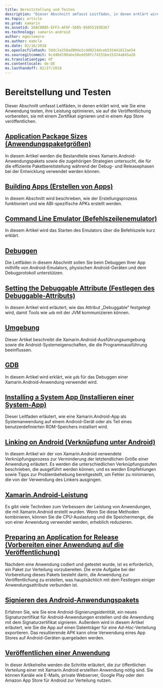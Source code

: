 ```yaml
---
title: Bereitstellung und Testen
description: "Dieser Abschnitt umfasst Leitfäden, in denen erklärt wird, wie Sie eine Anwendung testen, ihre Leistung optimieren, sie auf die Veröffentlichung vorbereiten, sie mit einem Zertifikat signieren und in einem App-Store veröffentlichen."
ms.topic: article
ms.prod: xamarin
ms.assetid: 568C0B85-EFF3-AF6F-5605-95055193D367
ms.technology: xamarin-android
author: mgmclemore
ms.author: mamcle
ms.date: 02/16/2018
ms.openlocfilehash: 5ddc2a258ad09de2cdd8214dceb533441812ae54
ms.sourcegitcommit: 6cd40d190abe38edd50fc74331be15324a845a28
ms.translationtype: HT
ms.contentlocale: de-DE
ms.lasthandoff: 02/27/2018
---
```

# <a name="deployment-and-testing"></a>Bereitstellung und Testen

Dieser Abschnitt umfasst Leitfäden, in denen erklärt wird, wie Sie eine Anwendung testen, ihre Leistung optimieren, sie auf die Veröffentlichung vorbereiten, sie mit einem Zertifikat signieren und in einem App Store veröffentlichen.


##  <a name="application-package-sizesapp-package-sizemd"></a>[Application Package Sizes (Anwendungspaketgrößen)](app-package-size.md)

In diesem Artikel werden die Bestandteile eines Xamarin.Android-Anwendungspakets sowie die zugehörigen Strategien untersucht, die für die effiziente Paketbereitstellung während der Debug- und Releasephasen bei der Entwicklung verwendet werden können.

##  <a name="building-appsbuilding-appsindexmd"></a>[Building Apps (Erstellen von Apps)](building-apps/index.md)

In diesem Abschnitt wird beschrieben, wie der Erstellungsprozess funktioniert und wie ABI-spezifische APKs erstellt werden.

##  <a name="command-line-emulatorcommand-line-emulatormd"></a>[Command Line Emulator (Befehlszeilenemulator)](command-line-emulator.md)

In diesem Artikel wird das Starten des Emulators über die Befehlszeile kurz erklärt.

## <a name="debuggingandroiddeploy-testdebuggingindexmd"></a>[Debuggen](~/android/deploy-test/debugging/index.md)

Die Leitfäden in diesem Abschnitt sollen Sie beim Debuggen Ihrer App mithilfe von Android-Emulators, physischen Android-Geräten und dem Debugprotokoll unterstützen.

##  <a name="setting-the-debuggable-attributeandroiddeploy-testdebuggable-attributemd"></a>[Setting the Debuggable Attribute (Festlegen des Debuggable-Attributs)](~/android/deploy-test/debuggable-attribute.md)

In diesem Artikel wird erläutert, wie das Attribut „Debuggable“ festgelegt wird, damit Tools wie `adb` mit der JVM kommunizieren können.

##  <a name="environmentenvironmentmd"></a>[Umgebung](environment.md)

Dieser Artikel beschreibt die Xamarin.Android-Ausführungsumgebung sowie die Android-Systemeigenschaften, die die Programmausführung beeinflussen.

##  <a name="gdbgdbmd"></a>[GDB](gdb.md)

In diesem Artikel wird erklärt, wie `gdb` für das Debuggen einer Xamarin.Android-Anwendung verwendet wird.

##  <a name="installing-a-system-appinstall-system-appmd"></a>[Installing a System App (Installieren einer System-App)](install-system-app.md)

Dieser Leitfaden erläutert, wie eine Xamarin.Android-App als Systemanwendung auf einem Android-Gerät oder als Teil eines benutzerdefinierten ROM-Speichers installiert wird.

##  <a name="linking-on-androidlinkermd"></a>[Linking on Android (Verknüpfung unter Android)](linker.md)

In diesem Artikel wir der von Xamarin.Android verwendete Verknüpfungsprozess zur Verminderung der letztendlichen Größe einer Anwendung erläutert. Es werden die unterschiedlichen Verknüpfungsstufen beschrieben, die ausgeführt werden können, und es werden Empfehlungen sowie Tipps zur Problembehebung bereitgestellt, um Fehler zu minimieren, die von der Verwendung des Linkers ausgingen.

## <a name="xamarinandroid-performanceandroiddeploy-testperformancemd"></a>[Xamarin.Android-Leistung](~/android/deploy-test/performance.md)

Es gibt viele Techniken zum Verbessern der Leistung von Anwendungen, die mit Xamarin.Android erstellt wurden. Wenn Sie diese Methoden kombinieren, können Sie die CPU-Auslastung und die Speichermenge, die von einer Anwendung verwendet werden, erheblich reduzieren.

## <a name="preparing-an-application-for-releaseandroiddeploy-testrelease-prepindexmd"></a>[Preparing an Application for Release (Vorbereiten einer Anwendung auf die Veröffentlichung)](~/android/deploy-test/release-prep/index.md)

Nachdem eine Anwendung codiert und getestet wurde, ist es erforderlich, ein Paket zur Verteilung vorzubereiten. Die erste Aufgabe bei der Vorbereitung dieses Pakets besteht darin, die Anwendung zur Veröffentlichung zu erstellen, was hauptsächlich mit dem Festlegen einiger Anwendungsattribute verbunden ist.

## <a name="signing-the-android-application-packageandroiddeploy-testsigningindexmd"></a>[Signieren des Android-Anwendungspakets](~/android/deploy-test/signing/index.md)

Erfahren Sie, wie Sie eine Android-Signierungsidentität, ein neues Signaturzertifikat für Android-Anwendungen erstellen und die Anwendung mit dem Signaturzertifikat signieren. Außerdem wird in diesem Artikel erläutert, wie Sie die App auf einen Datenträger für eine *Ad-Hoc*-Verteilung exportieren. Das resultierende APK kann ohne Verwendung eines App Stores auf Android-Geräten quergeladen werden.

## <a name="publishing-an-applicationandroiddeploy-testpublishingindexmd"></a>[Veröffentlichen einer Anwendung](~/android/deploy-test/publishing/index.md)

In dieser Artikelreihe werden die Schritte erläutert, die zur öffentlichen Verteilung einer mit Xamarin.Android erstellten Anwendung nötig sind. Sie können Kanäle wie E-Mails, private Webserver, Google Play oder den Amazon App Store für Android zur Verteilung nutzen.
